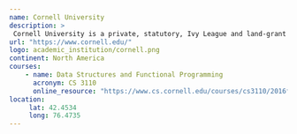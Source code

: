 ```yaml
---
name: Cornell University 
description: >
 Cornell University is a private, statutory, Ivy League and land-grant research university in Ithaca, New York. 
url: "https://www.cornell.edu/"
logo: academic_institution/cornell.png
continent: North America
courses:
    - name: Data Structures and Functional Programming 
      acronym: CS 3110
      online_resource: "https://www.cs.cornell.edu/courses/cs3110/2016fa/"
location:
     lat: 42.4534
     long: 76.4735
---
```

